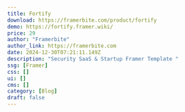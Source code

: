 ```yaml
---
title: Fortify
download: https://framerbite.com/product/fortify
demo: https://fortify.framer.wiki/
price: 29
author: "Framerbite"
author_link: https://framerbite.com
date: 2024-12-30T07:21:11.149Z
description: "Security SaaS & Startup Framer Template "
ssg: [Framer]
css: []
ui: []
cms: []
category: [Blog]
draft: false
---
```

